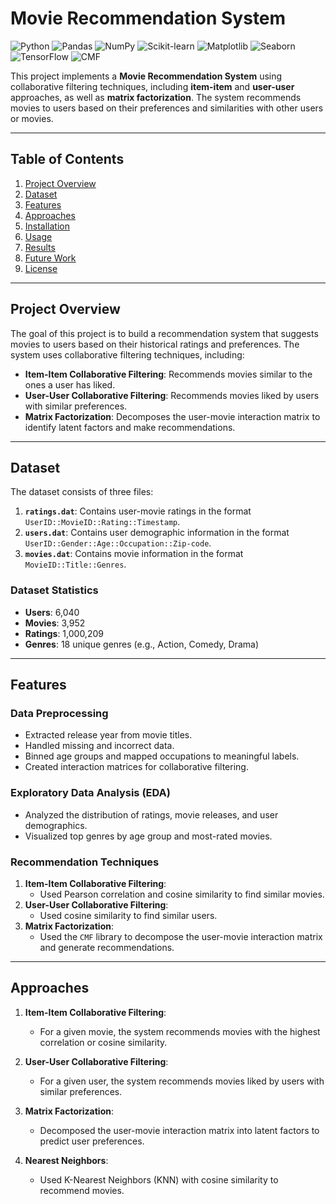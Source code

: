 # Movie Recommendation System

![Python](https://img.shields.io/badge/Python-3.8%2B-blue)
![Pandas](https://img.shields.io/badge/Pandas-1.3.0-red)
![NumPy](https://img.shields.io/badge/NumPy-1.21.0-green)
![Scikit-learn](https://img.shields.io/badge/Scikit--learn-0.24.2-orange)
![Matplotlib](https://img.shields.io/badge/Matplotlib-3.4.2-yellow)
![Seaborn](https://img.shields.io/badge/Seaborn-0.11.1-lightblue)
![TensorFlow](https://img.shields.io/badge/TensorFlow-2.6.0-ff69b4)
![CMF](https://img.shields.io/badge/CMF-3.0.0-purple)

This project implements a **Movie Recommendation System** using collaborative filtering techniques, including **item-item** and **user-user** approaches, as well as **matrix factorization**. The system recommends movies to users based on their preferences and similarities with other users or movies.

---

## Table of Contents
1. [Project Overview](#project-overview)
2. [Dataset](#dataset)
3. [Features](#features)
4. [Approaches](#approaches)
5. [Installation](#installation)
6. [Usage](#usage)
7. [Results](#results)
8. [Future Work](#future-work)
9. [License](#license)

---

## Project Overview

The goal of this project is to build a recommendation system that suggests movies to users based on their historical ratings and preferences. The system uses collaborative filtering techniques, including:
- **Item-Item Collaborative Filtering**: Recommends movies similar to the ones a user has liked.
- **User-User Collaborative Filtering**: Recommends movies liked by users with similar preferences.
- **Matrix Factorization**: Decomposes the user-movie interaction matrix to identify latent factors and make recommendations.

---

## Dataset

The dataset consists of three files:
1. **`ratings.dat`**: Contains user-movie ratings in the format `UserID::MovieID::Rating::Timestamp`.
2. **`users.dat`**: Contains user demographic information in the format `UserID::Gender::Age::Occupation::Zip-code`.
3. **`movies.dat`**: Contains movie information in the format `MovieID::Title::Genres`.

### Dataset Statistics
- **Users**: 6,040
- **Movies**: 3,952
- **Ratings**: 1,000,209
- **Genres**: 18 unique genres (e.g., Action, Comedy, Drama)

---

## Features

### Data Preprocessing
- Extracted release year from movie titles.
- Handled missing and incorrect data.
- Binned age groups and mapped occupations to meaningful labels.
- Created interaction matrices for collaborative filtering.

### Exploratory Data Analysis (EDA)
- Analyzed the distribution of ratings, movie releases, and user demographics.
- Visualized top genres by age group and most-rated movies.

### Recommendation Techniques
1. **Item-Item Collaborative Filtering**:
   - Used Pearson correlation and cosine similarity to find similar movies.
2. **User-User Collaborative Filtering**:
   - Used cosine similarity to find similar users.
3. **Matrix Factorization**:
   - Used the `CMF` library to decompose the user-movie interaction matrix and generate recommendations.

---

## Approaches

1. **Item-Item Collaborative Filtering**:
   - For a given movie, the system recommends movies with the highest correlation or cosine similarity.

2. **User-User Collaborative Filtering**:
   - For a given user, the system recommends movies liked by users with similar preferences.

3. **Matrix Factorization**:
   - Decomposed the user-movie interaction matrix into latent factors to predict user preferences.

4. **Nearest Neighbors**:
   - Used K-Nearest Neighbors (KNN) with cosine similarity to recommend movies.
